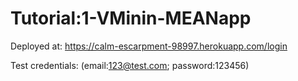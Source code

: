 # Tutorial:1-VMinin-MEANapp

Deployed at: https://calm-escarpment-98997.herokuapp.com/login

Test credentials: (email:123@test.com; password:123456)
